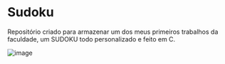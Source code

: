 # Sudoku
Repositório criado para armazenar um dos meus primeiros trabalhos da faculdade, um SUDOKU todo personalizado e feito em C.

![image](https://user-images.githubusercontent.com/78376569/232960365-a9f19225-7dd1-4e7f-9526-770b8bd5387d.png)
